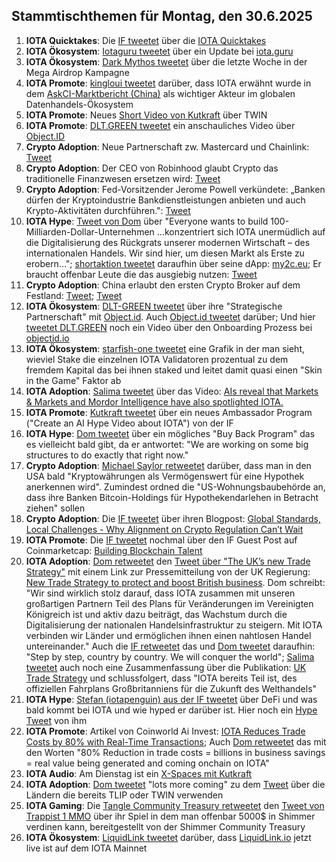 ## Stammtischthemen für Montag, den 30.6.2025

1. **IOTA Quicktakes**: Die [IF tweetet](https://x.com/iota/status/1937073280273273309) über die [IOTA Quicktakes](https://x.com/iota/status/1937073280273273309)
2. **IOTA Ökosystem**: [Iotaguru tweetet](https://x.com/iota_guru/status/1937198220293410886) über ein Update bei [iota.guru](https://www.iota.guru/)
3. **IOTA Ökosystem**: [Dark Mythos tweetet](https://x.com/DarkMythosIOTA/status/1937809348610146438) über die letzte Woche in der Mega Airdrop Kampagne
4. **IOTA Promote**: [kingloui tweetet](https://x.com/kingloui96/status/1937189690538344822) darüber, dass IOTA erwähnt wurde in dem [AskCI-Marktbericht (China)](https://t.co/C1DOv8yswv) als wichtiger Akteur im globalen Datenhandels-Ökosystem
5. **IOTA Promote**: Neues [Short Video von Kutkraft](https://x.com/kutkraft/status/1937437627692839191) über TWIN
6. **IOTA Promote**: [DLT.GREEN tweetet](https://x.com/dlt_green/status/1937554725378851161) ein anschauliches Video über [Object.ID](objectid.io)
7. **Crypto Adoption**: Neue Partnerschaft zw.  Mastercard und Chainlink: [Tweet](https://x.com/WatcherGuru/status/1937534380164948047)
8. **Crypto Adoption**: Der CEO von Robinhood glaubt Crypto das traditionelle Finanzwesen ersetzen wird: [Tweet](https://x.com/Vivek4real_/status/1937543816510062616)
9. **Crypto Adoption**: Fed-Vorsitzender Jerome Powell verkündete: „Banken dürfen der Kryptoindustrie Bankdienstleistungen anbieten und auch Krypto-Aktivitäten durchführen.": [Tweet](https://x.com/BitcoinMagazine/status/1937530113127829951)
10. **IOTA Hype**: [Tweet von Dom](https://x.com/DomSchiener/status/1937501860501315843) über "Everyone wants to build 100-Milliarden-Dollar-Unternehmen ...konzentriert sich IOTA unermüdlich auf die Digitalisierung des Rückgrats unserer modernen Wirtschaft – des internationalen Handels. Wir sind hier, um diesen Markt als Erste zu erobern..."; [shortaktion tweetet](https://x.com/shortaktien/status/1937859217227923946) daraufhin über seine dApp: [my2c.eu](https://my2c.eu/); Er braucht offenbar Leute die das ausgiebig nutzen: [Tweet](https://x.com/shortaktien/status/1938247451133051141)
11. **Crypto Adoption**: China erlaubt den ersten Crypto Broker auf dem Festland: [Tweet](https://x.com/pete_rizzo_/status/1937805122433671466); [Tweet](https://x.com/pete_rizzo_/status/1939638295790543201)
12. **IOTA Ökosystem**: [DLT-GREEN tweetet](https://x.com/dlt_green/status/1938258666479665278) über ihre "Strategische Partnerschaft" mit [Object.id](https://x.com/ObjectID_io). Auch [Object.id tweetet](https://x.com/ObjectID_io/status/1938260280833937712) darüber; Und hier [tweetet DLT.GREEN](https://x.com/dlt_green/status/1937886558113206366) noch ein Video über den Onboarding Prozess bei [objectid.io](https://objectid.io/)
13. **IOTA Ökosystem**: [starfish-one tweetet](https://x.com/starfishoneiota/status/1937546536532983918) eine Grafik in der man sieht, wieviel Stake die einzelnen IOTA Validatoren prozentual zu dem fremdem Kapital das bei ihnen staked und leitet damit quasi einen "Skin in the Game" Faktor ab
14. **IOTA Adoption**: [Salima tweetet](https://x.com/Salimasbegum/status/1937628942095335520) über das Video: [AIs reveal that Markets & Markets and Mordor Intelligence have also spotlighted IOTA.](https://youtu.be/NDmEWXefgKUf)
15. **IOTA Promote**: [Kutkraft tweetet](https://x.com/kutkraft/status/1937732182409461891) über ein neues Ambassador Program ("Create an AI Hype Video about IOTA") von der IF
16. **IOTA Hype**: [Dom tweetet](https://x.com/DomSchiener/status/1937507803477778663) über ein mögliches "Buy Back Program" das es vielleicht bald gibt, da er antwortet: "We are working on some big structures to do exactly that right now." 
17. **Crypto Adoption**: [Michael Saylor retweetet](https://x.com/saylor/status/1937971156910285011) darüber, dass man in den USA bald "Kryptowährungen als Vermögenswert für eine Hypothek anerkennen wird". Zumindest ordned die "US-Wohnungsbaubehörde an, dass ihre Banken Bitcoin-Holdings für Hypothekendarlehen in Betracht ziehen" sollen
18. **Crypto Adoption**: Die [IF tweetet](https://x.com/iota/status/1938220711882965050) über ihren Blogpost: [Global Standards, Local Challenges - Why Alignment on Crypto Regulation Can’t Wait](https://blog.iota.org/iota-response-fsb/)
19. **IOTA Promote**: Die [IF tweetet](https://x.com/iota/status/1938583099413016577) nochmal über den IF Guest Post auf Coinmarketcap: [Building Blockchain Talent](https://coinmarketcap.com/community/articles/68513cb677d91954e4496b35/)
20. **IOTA Adoption**: [Dom retweetet](https://x.com/DomSchiener/status/1938698588739273024) den [Tweet über "The UK’s new Trade Strategy"](https://x.com/biztradegovuk/status/1938126350063227183) mit einem Link zur Pressemitteilung von der UK Regierung: [New Trade Strategy to protect and boost British business](https://www.gov.uk/government/news/new-trade-strategy-to-protect-and-boost-british-business). Dom schreibt: "Wir sind wirklich stolz darauf, dass IOTA zusammen mit unseren großartigen Partnern Teil des Plans für Veränderungen im Vereinigten Königreich ist und aktiv dazu beiträgt, das Wachstum durch die Digitalisierung der nationalen Handelsinfrastruktur zu steigern. Mit IOTA verbinden wir Länder und ermöglichen ihnen einen nahtlosen Handel untereinander." Auch die [IF retweetet](https://x.com/iota/status/1938686452600111449) das und [Dom tweetet](https://x.com/DomSchiener/status/1938696268051816557) daraufhin: "Step by step, country by country. We will conquer the world"; [Salima tweetet](https://x.com/Salimasbegum/status/1938701114884661677) auch noch eine Zusammenfassung über die Publikation: [UK Trade Strategy](https://www.gov.uk/government/publications/uk-trade-strategy) und schlussfolgert, dass "IOTA bereits Teil ist, des offiziellen Fahrplans Großbritanniens für die Zukunft des Welthandels"
21. **IOTA Hype**: [Stefan (iotapenguin) aus der IF tweetet](https://x.com/iota_penguin/status/1938883126207398238) über DeFi und was bald kommt bei IOTA und wie hyped er darüber ist. Hier noch ein [Hype Tweet](https://x.com/iota_penguin/status/1939318152732594501) von ihm
22. **IOTA Promote**: Artikel von Coinworld Ai Invest: [IOTA Reduces Trade Costs by 80% with Real-Time Transactions](https://www.ainvest.com/news/iota-reduces-trade-costs-80-real-time-transactions-2506/); Auch [Dom retweetet](https://x.com/DomSchiener/status/1938928886638948811) das mit den Worten "80% Reduction in trade costs = billions in business savings = real value being generated and coming onchain on IOTA"
23. **IOTA Audio**: Am Dienstag ist ein [X-Spaces mit Kutkraft](https://x.com/kutkraft/status/1939154991740264811)
24. **IOTA Adoption**: [Dom tweetet](https://x.com/DomSchiener/status/1939237564105314765) "lots more coming" zu dem [Tweet](https://x.com/VikEUNE/status/1938997601162141716) über die Ländern die bereits TLIP oder TWIN verwenden
25. **IOTA Gaming**: Die [Tangle Community Treasury retweetet](https://x.com/TangleTreasury/status/1939612096385384508) den [Tweet von Trappist 1 MMO](https://x.com/trappist1_mmo/status/1938979393445019970) über ihr Spiel in dem man offenbar 5000$ in Shimmer verdinen kann, bereitgestellt von der Shimmer Community Treasury
26. **IOTA Ökosystem**: [LiquidLink tweetet](https://x.com/Liquidlink_io/status/1939655141587816632) darüber, dass [LiquidLink.io](https://liquidlink.io/) jetzt live ist auf dem IOTA Mainnet
